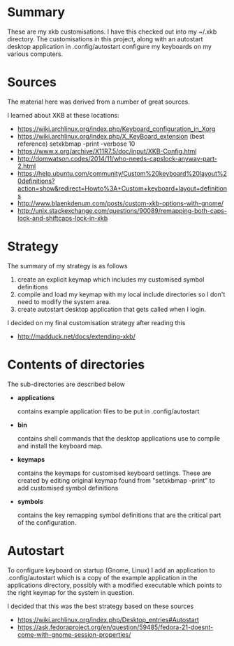# Summary 
These are my xkb customisations. I have this checked out into my ~/.xkb directory. The customisations
in this project, along with an autostart desktop application in .config/autostart configure my keyboards
on my various computers. 

# Sources
The material here was derived from a number of great sources.

I learned about XKB at these locations:
 * https://wiki.archlinux.org/index.php/Keyboard_configuration_in_Xorg
 * https://wiki.archlinux.org/index.php/X_KeyBoard_extension  (best reference)
     setxkbmap -print -verbose 10
 * https://www.x.org/archive/X11R7.5/doc/input/XKB-Config.html
 * http://domwatson.codes/2014/11/who-needs-capslock-anyway-part-2.html
 * https://help.ubuntu.com/community/Custom%20keyboard%20layout%20definitions?action=show&redirect=Howto%3A+Custom+keyboard+layout+definitions
 * http://www.blaenkdenum.com/posts/custom-xkb-options-with-gnome/
 * http://unix.stackexchange.com/questions/90089/remapping-both-caps-lock-and-shiftcaps-lock-in-xkb


# Strategy

The summary of my strategy is as follows
  1. create an explicit keymap which includes my customised symbol definitions 
  2. compile and load my keymap with my local include directories so I don't need to modify the system area.
  3. create autostart desktop application that gets called when I login.
      
I decided on my final customisation strategy after reading this
 *  http://madduck.net/docs/extending-xkb/

# Contents of directories

The sub-directories are described below

* **applications**

   contains example application files to be put in .config/autostart

* **bin**

   contains shell commands that the desktop applications use to compile and install the keyboard map. 

* **keymaps**

   contains the keymaps for customised keyboard settings.  These are created by editing original keymap
   found from "setxkbmap -print" to add customised symbol definitions

* **symbols**

   contains the key remapping symbol definitions that are the critical part of the configuration. 


# Autostart

To configure keyboard on startup (Gnome, Linux) I add an application to .config/autostart
which is a copy of the example application in the applications directory, possibly with a modified
executable which points to the right keymap for the system in question. 

I decided that this was the best strategy based on these sources

* https://wiki.archlinux.org/index.php/Desktop_entries#Autostart
* https://ask.fedoraproject.org/en/question/59485/fedora-21-doesnt-come-with-gnome-session-properties/
